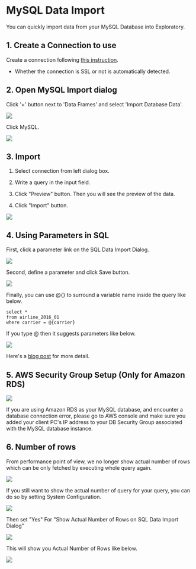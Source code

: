 # MySQL Data Import

You can quickly import data from your MySQL Database into Exploratory.

## 1. Create a Connection to use

Create a connection following [this instruction](connection.html).

* Whether the connection is SSL or not is automatically detected.

## 2. Open MySQL Import dialog

Click '+' button next to 'Data Frames' and select 'Import Database Data'.

![](images/import-db.png)

Click MySQL.

![](images/mysql.png)

## 3. Import


1. Select connection from left dialog box.

2. Write a query in the input field.

3. Click "Preview" button. Then you will see the preview of the data.

4. Click "Import" button.

![](images/mysql-import.png)


## 4. Using Parameters in SQL

First, click a parameter link on the SQL Data Import Dialog.

![](images/add_parameter.png)

Second, define a parameter and click Save button.

![](images/define_parameter.png)

Finally, you can use @{} to surround a variable name inside the query like below.

  ```
  select *
  from airline_2016_01
  where carrier = @{carrier}
  ```
  
  If you type @ then it suggests parameters like below.
  
  ![](images/insert_param_in_query.png)


Here's a [blog post](https://exploratory.io/note/kanaugust/An-Introduction-to-Parameter-in-Exploratory-WCO4Vgn7HJ) for more detail.

## 5. AWS Security Group Setup (Only for Amazon RDS)

![](images/aws-security-group.png)

If you are using Amazon RDS as your MySQL database, and encounter a database connection error, please go to AWS console and make sure you added your client PC's IP address to your DB Security Group associated with the MySQL database instance.

## 6. Number of rows

From performance point of view, we no longer show actual number of rows which can be only fetched by executing whole query again.

![](images/sql_number_of_rows.png)

If you still want to show the actual number of query for your query, you can do so by setting System Configuration.

![](images/num_of_rows_config_menu.png)

Then set "Yes" For "Show Actual Number of Rows on SQL Data Import Dialog"

![](images/num_of_rows_config.png)

This will show you Actual Number of Rows like below.

![](images/actual_num_of_rows.png)
